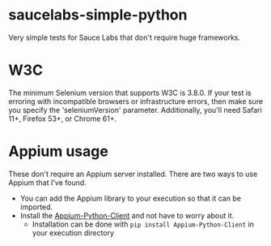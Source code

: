 # saucelabs-simple-python
Very simple tests for Sauce Labs that don't require huge frameworks.

# W3C
The minimum Selenium version that supports W3C is 3.8.0. If your test is erroring with incompatible browsers or infrastructure errors, then make sure you specify the 'seleniumVersion' parameter.
Additionally, you'll need Safari 11+, Firefox 53+, or Chrome 61+.

# Appium usage
These don't require an Appium server installed. There are two ways to use Appium that I've found.

* You can add the Appium library to your execution so that it can be imported.
* Install the [Appium-Python-Client](https://pypi.org/project/Appium-Python-Client/) and not have to worry about it.
  *  Installation can be done with `pip install Appium-Python-Client` in your execution directory